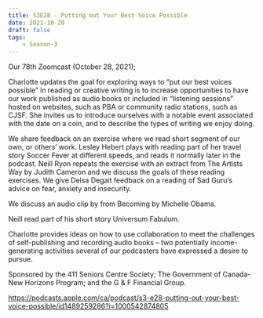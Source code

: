 ```yaml
---
title: S3E28 - Putting out Your Best Voice Possible
date: 2021-10-28
draft: false
tags:
    - Season-3
---
```


Our 78th Zoomcast (October 28, 2021);

Charlotte updates the goal for exploring ways to “put our best voices possible” in reading or creative writing is to increase opportunities to have our work published as audio books or included in “listening sessions” hosted on websites, such as PBA or community radio stations, such as CJSF. She invites us to introduce ourselves with a notable event associated with the date on a coin, and to describe the types of writing we enjoy doing.

We share feedback on an exercise where we read short segment of our own, or others’ work. Lesley Hebert plays with reading part of her travel story Soccer Fever at different speeds, and reads it normally later in the podcast. Neill Ryon repeats the exercise with an extract from The Artists Way by Judith Cameron and we discuss the goals of these reading exercises. We give Delsa Degait feedback on a reading of Sad Guru’s advice on fear, anxiety and insecurity.

We discuss an audio clip by from Becoming by Michelle Obama.

Neill read part of his short story Universum Fabulum.

Charlotte provides ideas on how to use collaboration to meet the challenges of self-publishing and recording audio books – two potentially income-generating activities several of our podcasters have expressed a desire to pursue.

Sponsored by the 411 Seniors Centre Society; The Government of Canada-New Horizons Program; and the G & F Financial Group.

https://podcasts.apple.com/ca/podcast/s3-e28-putting-out-your-best-voice-possible/id1489259286?i=1000542874805